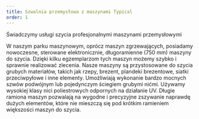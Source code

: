 ```yaml
---
title: Szwalnia przemysłowa z maszynami Typical
order: 1
---
```

Świadczymy usługi szycia profesjonalnymi maszynami przemysłowymi

W naszym parku maszynowym, oprócz maszyn zgrzewających, posiadamy nowoczesne, sterowane elektronicznie, długoramienne (750 mm) maszyny do szycia. 
Dzięki kilku egzemplarzom tych maszyn możemy szybko i sprawnie realizować zlecenia. Nasze maszyny są przystosowane do szycia grubych materiałów, takich jak rzepy, brezent, plandeki brezentowe, siatki przeciwpyłowe i inne elementy.
 Umożliwiają wykonanie bardzo mocnych szwów podwójnym lub pojedynczym ściegiem grubymi nićmi. Używamy wysokiej klasy nici poliestrowych odpornych na działanie UV.
 Długie ramiona maszyn pozwalają na wygodne i precyzyjne zszywanie naprawdę dużych elementów, które nie mieszczą się pod krótkim ramieniem większości maszyn do szycia.